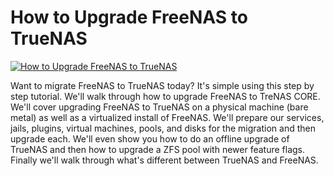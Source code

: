 # How to Upgrade FreeNAS to TrueNAS

[![How to Upgrade FreeNAS to TrueNAS](http://img.youtube.com/vi/SsxvPhlOiYI/0.jpg)](https://www.youtube.com/watch?v=SsxvPhlOiYI "How to Upgrade FreeNAS to TrueNAS")


Want to migrate FreeNAS to TrueNAS today?  It's simple using this step by step tutorial.  We'll walk through how to upgrade FreeNAS to TreNAS CORE.  We'll cover upgrading FreeNAS to TrueNAS on a physical machine (bare metal) as well as a virtualized install of FreeNAS. We'll prepare our services, jails, plugins, virtual machines, pools, and disks for the migration and then upgrade each.  We'll even show you how to do an offline upgrade of TrueNAS and then how to upgrade a ZFS pool with newer feature flags.  Finally we'll walk through what's different between TrueNAS and FreeNAS.

